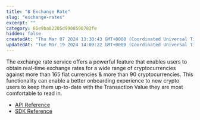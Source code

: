 ```yaml
---
title: "💲 Exchange Rate"
slug: "exchange-rates"
excerpt: ""
category: 65e9ba02205d9900590782fe
hidden: false
createdAt: "Thu Mar 07 2024 13:30:43 GMT+0000 (Coordinated Universal Time)"
updatedAt: "Tue Mar 19 2024 14:09:22 GMT+0000 (Coordinated Universal Time)"
---
```

The exchange rate service offers a powerful feature that enables users to obtain real-time exchange rates for a wide range of cryptocurrencies against more than 165 fiat currencies & more than 90 cryptocurrencies. This functionality can enable a better onboarding experience to new crypto users to keep them up-to-date with the Transaction Value they are most comfortable to read in.

- [API Reference](/reference/getexchangerate)
- [SDK Reference](/docs/exchange-rates)
